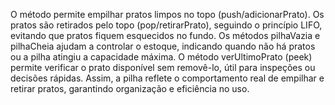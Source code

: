 O método permite empilhar pratos limpos no topo (push/adicionarPrato).
Os pratos são retirados pelo topo (pop/retirarPrato), seguindo o princípio LIFO, evitando que pratos fiquem esquecidos no fundo.
Os métodos pilhaVazia e pilhaCheia ajudam a controlar o estoque, indicando quando não há pratos ou a pilha atingiu a capacidade máxima.
O método verUltimoPrato (peek) permite verificar o prato disponível sem removê-lo, útil para inspeções ou decisões rápidas.
Assim, a pilha reflete o comportamento real de empilhar e retirar pratos, garantindo organização e eficiência no uso.